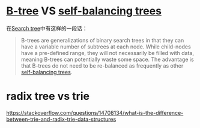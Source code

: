 

# [B-tree](https://en.wikipedia.org/wiki/B-tree) VS [self-balancing trees](https://en.wikipedia.org/wiki/Self-balancing_binary_search_tree)



在[Search tree](https://en.wikipedia.org/wiki/Search_tree)中有这样的一段话：

> B-trees are generalizations of binary search trees in that they can have a variable number of subtrees at each node. While child-nodes have a pre-defined range, they will not necessarily be filled with data, meaning B-trees can potentially waste some space. The advantage is that B-trees do not need to be re-balanced as frequently as other [self-balancing trees](https://en.wikipedia.org/wiki/Self-balancing_binary_search_tree).

# radix tree vs trie

https://stackoverflow.com/questions/14708134/what-is-the-difference-between-trie-and-radix-trie-data-structures

